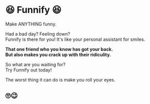 # 😆 Funnify 😆
Make ANYTHING funny.

Had a bad day? Feeling down?  
Funnify is there for you! It's like your personal assistant for smiles.  
  
**That one friend who you know has got your back.  
But also makes you crack up with their ridiculity.**  
  
So what are you waiting for?  
Try Funnify out today!  
  
The worst thing it can do is make you roll your eyes.
## 🙄😉
